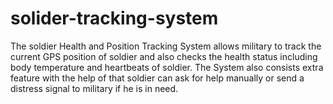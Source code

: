 # solider-tracking-system
The soldier Health and Position Tracking System allows military to track the current GPS position of soldier and also checks the health status including body temperature and heartbeats of soldier. The System also consists extra feature with the help of that soldier can ask for help manually or send a distress signal to military if he is in need. 
